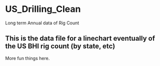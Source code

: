 # US_Drilling_Clean
Long term Annual data of Rig Count
## This is the data file for a linechart eventually of the US BHI rig count (by state, etc)

More fun things here.